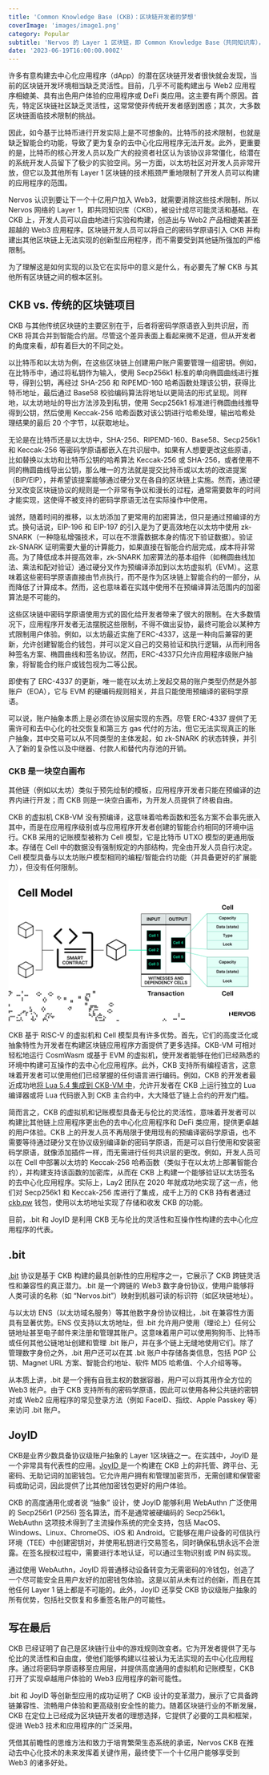 ```yaml
---
title: 'Common Knowledge Base (CKB)：区块链开发者的梦想'
coverImage: 'images/image1.png'
category: Popular
subtitle: 'Nervos 的 Layer 1 区块链，即 Common Knowledge Base（共同知识库），允许开发者使用自己的密码学原语并构建具有卓越用户体验的去中心化应用程序，这是在任何其他链上不可能实现的。'
date: '2023-06-19T16:00:00.000Z'
---
```

许多有意构建去中心化应用程序（dApp）的潜在区块链开发者很快就会发现，当前的区块链开发环境相当缺乏灵活性。目前，几乎不可能构建出与 Web2 应用程序相媲美、具有出色用户体验的应用程序或 DeFi 类应用。这主要有两个原因。首先，特定区块链社区缺乏灵活性，这常常使非传统开发者感到困惑；其次，大多数区块链面临技术限制的挑战。

因此，如今基于比特币进行开发实际上是不可想象的。比特币的技术限制，也就是缺乏智能合约功能，导致了更为复杂的去中心化应用程序无法开发。此外，更重要的是，比特币的核心开发人员以及广大的投资者社区认为该协议非常僵化，给潜在的系统开发人员留下了极少的实验空间。另一方面，以太坊社区对开发人员非常开放，但它以及其他所有 Layer 1 区块链的技术瓶颈严重地限制了开发人员可以构建的应用程序的范围。

Nervos 认识到要让下一个十亿用户加入 Web3，就需要消除这些技术限制，所以 Nervos 网络的 Layer 1，即共同知识库（CKB），被设计成尽可能灵活和基础。在 CKB 上，开发人员可以自由地进行实验和构建，创造出与 Web2 产品相媲美甚至超越的 Web3 应用程序。区块链开发人员可以将自己的密码学原语引入 CKB 并构建出其他区块链上无法实现的创新型应用程序，而不需要受到其他链所强加的严格限制。

为了理解这是如何实现的以及它在实际中的意义是什么，有必要先了解 CKB 与其他所有区块链之间的根本区别。




## CKB vs. 传统的区块链项目

CKB 与其他传统区块链的主要区别在于，后者将密码学原语嵌入到共识层，而 CKB 将其合并到智能合约层。尽管这个差异表面上看起来微不足道，但从开发者的角度来看，却有着巨大的不同之处。

以比特币和以太坊为例，在这些区块链上创建用户账户需要管理一组密钥。例如，在比特币中，通过将私钥作为输入，使用 Secp256k1 标准的单向椭圆曲线进行推导，得到公钥，再经过 SHA-256 和 RIPEMD-160 哈希函数处理该公钥，获得比特币地址，最后通过 Base58 校验编码算法将地址以更简洁的形式呈现。同样地，以太坊地址的导出方法涉及到私钥，使用 Secp256k1 标准进行椭圆曲线推导得到公钥，然后使用 Keccak-256 哈希函数对该公钥进行哈希处理，输出哈希处理结果的最后 20 个字节，以获取地址。

无论是在比特币还是以太坊中，SHA-256、RIPEMD-160、Base58、Secp256k1 和 Keccak-256 等密码学原语都嵌入在共识层中。如果有人想要更改这些原语，比如替换以太坊和比特币公钥的哈希算法 Keccak-256 或 SHA-256，或者使用不同的椭圆曲线导出公钥，那么唯一的方法就是提交比特币或以太坊的改进提案（BIP/EIP），并希望该提案能够通过硬分叉在各自的区块链上实施。然而，通过硬分叉改变区块链协议的规则是一个非常有争议和漫长的过程，通常需要数年的时间才能实现，这使得不被支持的密码学原语无法在实际操作中使用。

诚然，随着时间的推移，以太坊添加了更常用的加密算法，但只是通过预编译的方式。换句话说，EIP-196 和 EIP-197 的引入是为了更高效地在以太坊中使用 zk-SNARK（一种隐私增强技术，可以在不泄露数据本身的情况下验证数据）。验证 zk-SNARK 证明需要大量的计算能力，如果直接在智能合约层完成，成本将非常高。为了降低成本并提高效率，zk-SNARK 加密算法的基本组件（如椭圆曲线加法、乘法和配对验证）通过硬分叉作为预编译添加到以太坊虚拟机（EVM）。这意味着这些密码学原语直接由节点执行，而不是作为区块链上智能合约的一部分，从而降低了计算成本。然而，这也意味着在实践中使用不在预编译算法范围内的加密算法是不可能的。

这些区块链中密码学原语使用方式的固化给开发者带来了很大的限制。在大多数情况下，应用程序开发者无法摆脱这些限制，不得不做出妥协，最终可能会以某种方式限制用户体验。例如，以太坊最近实施了ERC-4337，这是一种向后兼容的更新，允许创建智能合约钱包，并可以定义自己的交易验证和执行逻辑，从而利用各种签名方案、椭圆曲线和签名协议。然而，ERC-4337只允许应用程序级账户抽象，将智能合约账户或钱包视为二等公民。

即使有了 ERC-4337 的更新，唯一能在以太坊上发起交易的账户类型仍然是外部账户（EOA），它与 EVM 的硬编码规则相关，并且只能使用预编译的密码学原语。

可以说，账户抽象本质上是必须在协议层实现的东西。尽管 ERC-4337 提供了无需许可和去中心化的社交恢复和第三方 gas 代付的方法，但它无法实现真正的账户抽象，其中交易可以从不同类型的主体发起，如 zk-SNARK 的状态转换，并引入了新的复杂性以及中继器、付款人和替代内存池的开销。


### CKB 是一块空白画布

其他链（例如以太坊）类似于预先绘制的模板，应用程序开发者只能在预编译的边界内进行开发；而 CKB 则是一块空白画布，为开发人员提供了终极自由。

CKB 的虚拟机 CKB-VM 没有预编译，这意味着哈希函数和签名方案不会事先嵌入其中，而是在应用程序级别或与应用程序开发者创建的智能合约相同的环境中运行。CKB 采用的记账模型被称为 Cell 模型，它是比特币 UTXO 模型的更通用版本。存储在 Cell 中的数据没有强制规定的内部结构，完全由开发人员自行决定。Cell 模型具备与以太坊账户模型相同的编程/智能合约功能（并具备更好的扩展能力），但没有任何限制。

![alt_text](images/image2.png 'image_tooltip')

CKB 基于 RISC-V 的虚拟机和 Cell 模型具有许多优势。首先，它们的高度泛化或抽象特性为开发者在构建区块链应用程序方面提供了更多选择。CKB-VM 可相对轻松地运行 CosmWasm 或基于 EVM 的虚拟机，使开发者能够在他们已经熟悉的环境中构建可互操作的去中心化应用程序。此外，CKB 支持所有编程语言，这意味着开发者可以使用他们已经掌握的任何语言进行编码。例如，CKB 的开发者最近成功地[将 Lua 5.4 集成到 CKB-VM 中](https://blog.cryptape.com/enhancing-ergonomics-and-extensibility-of-ckb-contract-development-with-lua#heading-introduction)，允许开发者在 CKB 上运行独立的 Lua 编译器或将 Lua 代码嵌入到 CKB 主合约中，大大降低了链上合约的开发门槛。

简而言之，CKB 的虚拟机和记账模型具备无与伦比的灵活性，意味着开发者可以构建比其他链上应用程序更出色的去中心化应用程序和 DeFi 类应用，提供更卓越的用户体验。CKB 上的开发人员不再局限于使用现有的预编译密码学原语，也不需要等待通过硬分叉在协议级别编译新的密码学原语，而是可以自行使用和安装密码学原语，就像添加插件一样，而无需进行任何共识层的更改。例如，开发人员可以在 Cell 中部署以太坊的 Keccak-256 哈希函数（类似于在以太坊上部署智能合约），并构建支持该函数的加密库，从而在 CKB 上构建一个能够验证以太坊签名的去中心化应用程序。实际上，Lay2 团队在 2020 年就成功地实现了这一点，他们对 Secp256k1 和 Keccak-256 库进行了集成，成千上万的 CKB 持有者通过 [ckb.pw](https://ckb.pw/#/) 钱包，使用以太坊地址实现了存储和收发 CKB 的功能。

目前，.bit 和 JoyID 是利用 CKB 无与伦比的灵活性和互操作性构建的去中心化应用程序的代表。




## .bit

[.bit](https://did.id) 协议是基于 CKB 构建的最具创新性的应用程序之一，它展示了 CKB 跨链灵活性和兼容性的真正潜力。.bit 是一个跨链的 Web3 数字身份协议，使用户能够将人类可读的名称（如 “Nervos.bit”）映射到机器可读的标识符（如区块链地址）。

与以太坊 ENS（以太坊域名服务）等其他数字身份协议相比，.bit 在兼容性方面具有显著优势。ENS 仅支持以太坊地址，但 .bit 允许用户使用（理论上）任何公链地址甚至电子邮件来注册和管理其账户。这意味着用户可以使用狗狗币、比特币或任何其他公链地址创建和管理 .bit 账户，并在多个链上无缝地使用它们。除了管理数字身份之外，.bit 用户还可以在其 .bit 账户中存储各类信息，包括 PGP 公钥、Magnet URL 方案、智能合约地址、软件 MD5 哈希值、个人介绍等等。

从本质上讲，.bit 是一个拥有自我主权的数据容器，用户可以将其用作全方位的 Web3 帐户。由于 CKB 支持所有的密码学原语，因此可以使用各种公共链的密钥对或 Web2 应用程序的常见登录方法（例如 FaceID、指纹、Apple Passkey 等）来访问 .bit 账户。




## JoyID

CKB是业界少数具备协议级账户抽象的 Layer 1区块链之一。在实践中，JoyID 是一个非常具有代表性的应用。[JoyID ](https://joy.id/)是一个构建在 CKB 上的非托管、跨平台、无密码、无助记词的加密钱包。它允许用户拥有和管理加密货币，无需创建和保管密码或助记词，因此提供了比其他加密钱包更好的用户体验。

CKB 的高度通用化或者说 “抽象” 设计，使 JoyID 能够利用 WebAuthn 广泛使用的 Secp256r1 (P256) 签名算法，而不是通常被硬编码的 Secp256k1。WebAuthn 这项技术得到了主流操作系统的完全支持，包括 MacOS、Windows、Linux、ChromeOS、iOS 和 Android。它能够在用户设备的可信执行环境（TEE）中创建密钥对，并使用私钥进行交易签名，同时确保私钥永远不会泄露。在签名授权过程中，需要进行本地认证，可以通过生物识别或 PIN 码实现。

通过使用 WebAuthn，JoyID 将普通移动设备转变为无需密码的冷钱包，创造了一个尽可能安全且用户友好的加密钱包体验。这是以前从未有过的创新，而且在其他任何 Layer 1 链上都是不可能的。此外，JoyID 还享受 CKB 协议级账户抽象的所有优势，包括社交恢复和多重签名账户的可能性。




## 写在最后

CKB 已经证明了自己是区块链行业中的游戏规则改变者。它为开发者提供了无与伦比的灵活性和自由度，使他们能够构建以往被认为无法实现的去中心化应用程序。通过将密码学原语移至应用层，并提供高度通用的虚拟机和记账模型，CKB 打开了实现卓越用户体验的 Web3 应用程序的新可能性。

.bit 和 JoyID 等创新型应用的成功证明了 CKB 设计的变革潜力，展示了它具备跨链兼容性、流畅用户体验和更高级别安全性的能力。随着区块链行业的不断发展，CKB 在定位上已经成为区块链开发者的理想选择，它提供了必要的工具和框架，促进 Web3 技术和应用程序的广泛采用。

凭借其前瞻性的思维方法和致力于培育繁荣生态系统的承诺，Nervos CKB 在推动去中心化技术的未来发挥着关键作用，最终使下一个十亿用户能够享受到 Web3 的诸多好处。

